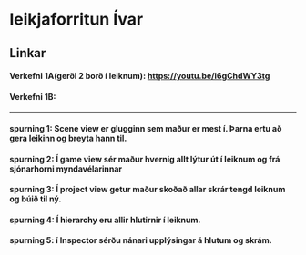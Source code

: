 # leikjaforritun Ívar
## Linkar
#### Verkefni 1A(gerði 2 borð í leiknum): https://youtu.be/i6gChdWY3tg
#### Verkefni 1B: 


--------------------------------------------------------------------------------------------------------
#### spurning 1: Scene view er glugginn sem maður er mest í. Þarna ertu að gera leikinn og breyta hann til.
#### spurning 2: Í game view sér maður hvernig allt lýtur út í leiknum og frá sjónarhorni myndavélarinnar
#### spurning 3: Í project view getur maður skoðað allar skrár tengd leiknum og búið til ný.
#### spurning 4: Í hierarchy eru allir hlutirnir í leiknum.
#### spurning 5: í Inspector sérðu nánari upplýsingar á hlutum og skrám.
